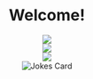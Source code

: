 
<div id="github-page-view-count" align="center">
  <img src="https://komarev.com/ghpvc/?username=nater0000&style=flat-square&color=blue" alt=""/>
</div>
<div id="welcome" align="center">
<h1>
  Welcome!
</h1>
</div>

<div id="stats" align="center">
    <img src="https://github-readme-streak-stats.herokuapp.com/?user=nater0000&theme=dark&background=000000" />
</div>
<div id="github-stats" align="center">
  <a href="https://github.com/nater0000">
    <img align="top" src="https://github-readme-stats.vercel.app/api?username=nater0000&theme=transparent&hide=issues,contribs&count_private=true&hide_title=false&show_icons=true&include_all_commits=true&text_bold=false&hide_border=true" />
  </a>
</div>

<div id="langs" align="center">
  <a href="https://github.com/nater0000">
    <img align="top" src="https://github-readme-stats.vercel.app/api/top-langs/?username=nater0000&langs_count=10&layout=compact&theme=transparent&hide_title=false&hide_border=true&hide=css,html,shell" />
  </a>
</div>

<div id="jokes" align="center">
  <img src="https://readme-jokes.vercel.app/api?hideBorder" alt="Jokes Card" />
</div>


<!--
**nater0000/nater0000** is a ✨ _special_ ✨ repository because its `README.md` (this file) appears on your GitHub profile.

Here are some ideas to get you started:

- 🔭 I’m currently working on ...
- 🌱 I’m currently learning ...
- 👯 I’m looking to collaborate on ...
- 🤔 I’m looking for help with ...
- 💬 Ask me about ...
- 📫 How to reach me: ...
- 😄 Pronouns: ...
- ⚡ Fun fact: ...
-->
